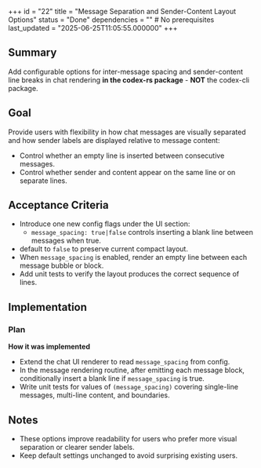 +++
id = "22"
title = "Message Separation and Sender-Content Layout Options"
status = "Done"
dependencies = "" # No prerequisites
last_updated = "2025-06-25T11:05:55.000000"
+++

## Summary
Add configurable options for inter-message spacing and sender-content line breaks in chat rendering
**in the codex-rs package** - **NOT** the codex-cli package.

## Goal
Provide users with flexibility in how chat messages are visually separated and how sender labels are displayed relative to message content:
- Control whether an empty line is inserted between consecutive messages.
- Control whether sender and content appear on the same line or on separate lines.

## Acceptance Criteria

- Introduce one new config flags under the UI section:
  - `message_spacing: true|false` controls inserting a blank line between messages when true.
- default to `false` to preserve current compact layout.
- When `message_spacing` is enabled, render an empty line between each message bubble or block.
- Add unit tests to verify the layout produces the correct sequence of lines.

## Implementation
### Plan

**How it was implemented**  
- Extend the chat UI renderer to read `message_spacing` from config.
- In the message rendering routine, after emitting each message block, conditionally insert a blank line if `message_spacing` is true.
- Write unit tests for values of `(message_spacing)` covering single-line messages, multi-line content, and boundaries.

## Notes

- These options improve readability for users who prefer more visual separation or clearer sender labels.
- Keep default settings unchanged to avoid surprising existing users.
